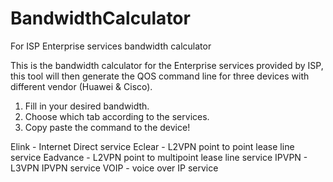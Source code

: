 # BandwidthCalculator
For ISP Enterprise services bandwidth calculator

This is the bandwidth calculator for the Enterprise services provided by ISP, this tool will then generate the QOS command line for three devices with different vendor (Huawei & Cisco).

1. Fill in your desired bandwidth.
2. Choose which tab according to the services.
3. Copy paste the command to the device!

Elink - Internet Direct service
Eclear - L2VPN point to point lease line service
Eadvance - L2VPN point to multipoint lease line service
IPVPN - L3VPN IPVPN service
VOIP - voice over IP service
